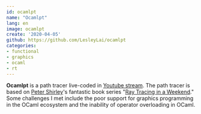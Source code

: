 ```yaml
---
id: ocamlpt
name: "Ocamlpt"
lang: en
image: ocamlpt
create: '2020-04-05'
github: https://github.com/LesleyLai/ocamlpt
categories:
- functional
- graphics
- ocaml
- rt
---
```


**Ocamlpt** is a path tracer live-coded in [Youtube stream](https://www.youtube.com/playlist?list=PLlw1FcLpWd42vMLPlR3K7iq-CuCtkZr8o).
The path tracer is based on [Peter Shirley](http://psgraphics.blogspot.com/)'s fantastic book series "[Ray Tracing in a Weekend](https://raytracing.github.io)."
Some challenges I met include the poor support for graphics programming in the OCaml ecosystem and the inability of operator overloading in OCaml.
